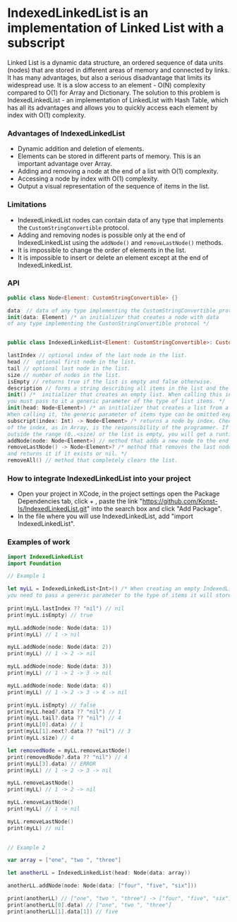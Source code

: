# IndexedLinkedList is an implementation of Linked List with a subscript

Linked List is a dynamic data structure, an ordered sequence of data units (nodes) that are stored in different areas of memory and connected by links. 
It has many advantages, but also a serious disadvantage that limits its widespread use. It is a slow access to an element - O(N) complexity compared to O(1) for Array and Dictionary.
The solution to this problem is IndexedLinkedList - an implementation of LinkedList with Hash Table, which has all its advantages and allows you to quickly access each element by index with O(1) complexity.

### Advantages of IndexedLinkedList

- Dynamic addition and deletion of elements.
- Elements can be stored in different parts of memory. This is an important advantage over Array.
- Adding and removing a node at the end of a list with O(1) complexity.
- Accessing a node by index with O(1) complexity.
- Output a visual representation of the sequence of items in the list.

### Limitations

- IndexedLinkedList nodes can contain data of any type that implements the `CustomStringConvertible` protocol.
- Adding and removing nodes is possible only at the end of IndexedLinkedList using the `addNode()` and `removeLastNode()` methods.
- It is impossible to change the order of elements in the list.
- It is impossible to insert or delete an element except at the end of IndexedLinkedList.

### API

```swift
public class Node<Element: CustomStringConvertible> {}

data  // data of any type implementing the CustomStringConvertible protocol
init(data: Element) /* an initializer that creates a node with data
of any type implementing the CustonStringConvertible protocol */


public class IndexedLinkedList<Element: CustomStringConvertible>: CustomStringConvertible {}

lastIndex // optional index of the last node in the list.
head //  optional first node in the list.
tail // optional last node in the list.
size // number of nodes in the list.
isEmpty // returns true if the list is empty and false otherwise.
description // forms a string describing all items in the list and the links between them.
init() /*  initializer that creates an empty list. When calling this initializer,
you must pass to it a generic parameter of the type of list items. */
init(head: Node<Element>) /* an initializer that creates a list from a single node.
When calling it, the generic parameter of items type can be omitted explicitly. */
subscript(index: Int) -> Node<Element> /* returns a node by index. Checking the validity
of the index, as in Array, is the responsibility of the programmer. If you enter an index
outside the range (0..<size) or the list is empty, you will get a runtime error. */
addNode(node: Node<Element>) // method that adds a new node to the end of the list.
removeLastNode() -> Node<Element>? /* method that removes the last node in the list
and returns it if it exists or nil. */
removeAll() // method that completely clears the list.
```

### How to integrate IndexedLinkedList into your project

- Open your project in XCode, in the project settings open the Package Dependencies tab, click + , paste the link "https://github.com/Konst-Is/IndexedLinkedList.git" into the search box and click "Add Package".
- In the file where you will use IndexedLinkedList, add "import IndexedLinkedList".

### Examples of work

```swift
import IndexedLinkedList
import Foundation

// Example 1

let myLL = IndexedLinkedList<Int>() /* When creating an empty IndexedLinkedList,
you need to pass a generic parameter to the type of items it will store. */
        
print(myLL.lastIndex ?? "nil") // nil
print(myLL.isEmpty) // true

myLL.addNode(node: Node(data: 1))
print(myLL) // 1 -> nil

myLL.addNode(node: Node(data: 2))
print(myLL) // 1 -> 2 -> nil

myLL.addNode(node: Node(data: 3))
print(myLL) // 1 -> 2 -> 3 -> nil

myLL.addNode(node: Node(data: 4))
print(myLL) // 1 -> 2 -> 3 -> 4 -> nil

print(myLL.isEmpty) // false
print(myLL.head?.data ?? "nil") // 1
print(myLL.tail?.data ?? "nil") // 4
print(myLL[0].data) // 1
print(myLL[1].next?.data ?? "nil") // 3
print(myLL.size) // 4

let removedNode = myLL.removeLastNode()
print(removedNode?.data ?? "nil") // 4
print(myLL[3].data) // ERROR
print(myLL) // 1 -> 2 -> 3 -> nil

myLL.removeLastNode()
print(myLL) // 1 -> 2 -> nil

myLL.removeLastNode()
print(myLL) // 1 -> nil

myLL.removeLastNode()
print(myLL) // nil

       
// Example 2

var array = ["one", "two ", "three"]

let anotherLL = IndexedLinkedList(head: Node(data: array))

anotherLL.addNode(node: Node(data: ["four", "five", "six"]))

print(anotherLL) // ["one", "two ", "three"] -> ["four", "five", "six"] -> nil
print(anotherLL[0].data) // ["one", "two ", "three"]
print(anotherLL[1].data[1]) // five
```







